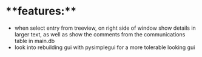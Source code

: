 <h1>**features:**</h1>

- when select entry from treeview, on right side of window show details in larger text, as well as show the comments from the communications table in main.db
- look into rebuilding gui with pysimplegui for a more tolerable looking gui
